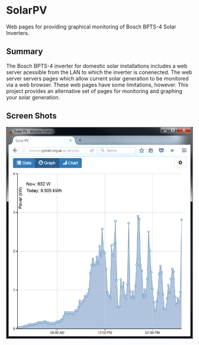 # SolarPV
Web pages for providing graphical monitoring of Bosch BPTS-4 Solar Inverters.

## Summary
The Bosch BPTS-4 inverter for domestic solar installations includes a web server acessible from the LAN to which the inverter is conenected. The web server servers pages which allow current solar generation to be monitored via a web browser. These web pages have some limitations, however. This project provides an alternative set of pages for monitoring and graphing your solar generation.
## Screen Shots
![Alt text](screendumps/PVGraph.png?raw=true "PV Graph")
